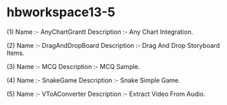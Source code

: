 # hbworkspace13-5

(1) Name :- AnyChartGrantt 
Description :- Any Chart Integration.

(2) Name :- DragAndDropBoard 
Description :- Drag And Drop Storyboard Items.

(3) Name :- MCQ 
Description :- MCQ Sample.

(4) Name :- SnakeGame 
Description :-  Snake Simple Game.

(5) Name :- VToAConverter 
Description :- Extract Video From Audio.
